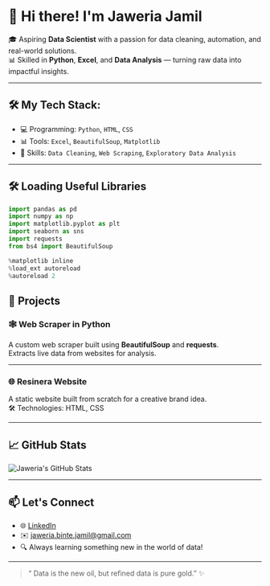 # 👋 Hi there! I'm Jaweria Jamil

🎓 Aspiring **Data Scientist** with a passion for data cleaning, automation, and real-world solutions.  
📊 Skilled in **Python**, **Excel**, and **Data Analysis** — turning raw data into impactful insights.

---

## 🛠️ My Tech Stack:
- 💻 Programming: `Python`, `HTML`, `CSS`
- 📊 Tools: `Excel`, `BeautifulSoup`, `Matplotlib`
- 🧹 Skills: `Data Cleaning`, `Web Scraping`, `Exploratory Data Analysis`

---

## 🛠️ Loading Useful Libraries

```python
import pandas as pd
import numpy as np
import matplotlib.pyplot as plt
import seaborn as sns
import requests
from bs4 import BeautifulSoup

%matplotlib inline
%load_ext autoreload
%autoreload 2
```




## 🚀 Projects

### 🕸️ Web Scraper in Python
A custom web scraper built using **BeautifulSoup** and **requests**.  
Extracts live data from websites for analysis.  


---

### 🌐 Resinera Website
A static website built from scratch for a creative brand idea.  
🛠️ Technologies: HTML, CSS  


---

## 📈 GitHub Stats
![Jaweria's GitHub Stats](https://github-readme-stats.vercel.app/api?username=jaweria-jamil&show_icons=true&theme=radical)

---

## 📫 Let's Connect
- 🌐 [LinkedIn](https://www.linkedin.com/in/javeria-jamil-97189330a)
- ✉️ jaweria.binte.jamil@gmail.com
- 🔍 Always learning something new in the world of data!

---

> “ Data is the new oil, but refined data is pure gold.” ✨
